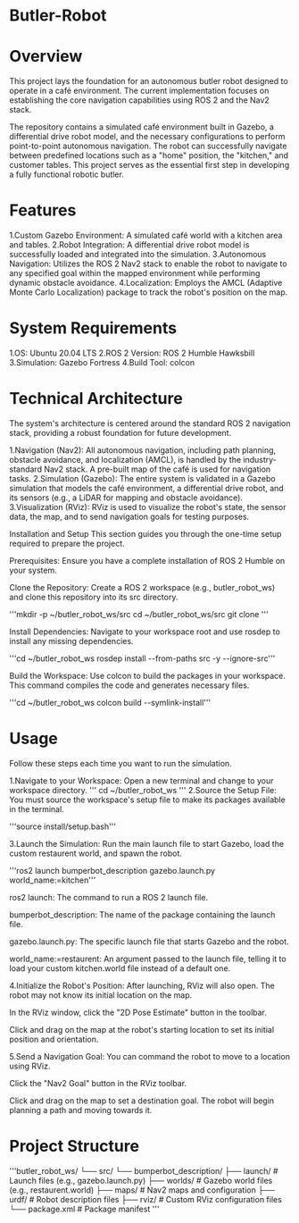 # Butler-Robot

# Overview
This project lays the foundation for an autonomous butler robot designed to operate in a café environment. The current implementation focuses on establishing the core navigation capabilities using ROS 2 and the Nav2 stack.

The repository contains a simulated café environment built in Gazebo, a differential drive robot model, and the necessary configurations to perform point-to-point autonomous navigation. The robot can successfully navigate between predefined locations such as a "home" position, the "kitchen," and customer tables. This project serves as the essential first step in developing a fully functional robotic butler.

# Features
1.Custom Gazebo Environment: A simulated café world with a kitchen area and tables.
2.Robot Integration: A differential drive robot model is successfully loaded and integrated into the simulation.
3.Autonomous Navigation: Utilizes the ROS 2 Nav2 stack to enable the robot to navigate to any specified goal within the mapped environment while performing dynamic obstacle avoidance.
4.Localization: Employs the AMCL (Adaptive Monte Carlo Localization) package to track the robot's position on the map.

# System Requirements

1.OS: Ubuntu 20.04 LTS
2.ROS 2 Version: ROS 2 Humble Hawksbill
3.Simulation: Gazebo Fortress
4.Build Tool: colcon

# Technical Architecture
The system's architecture is centered around the standard ROS 2 navigation stack, providing a robust foundation for future development.

1.Navigation (Nav2): All autonomous navigation, including path planning, obstacle avoidance, and localization (AMCL), is handled by the industry-standard Nav2 stack. A pre-built map of the café is used for navigation tasks.
2.Simulation (Gazebo): The entire system is validated in a Gazebo simulation that models the café environment, a differential drive robot, and its sensors (e.g., a LiDAR for mapping and obstacle avoidance).
3.Visualization (RViz): RViz is used to visualize the robot's state, the sensor data, the map, and to send navigation goals for testing purposes.

Installation and Setup
This section guides you through the one-time setup required to prepare the project.

Prerequisites:
Ensure you have a complete installation of ROS 2 Humble on your system.

Clone the Repository:
Create a ROS 2 workspace (e.g., butler_robot_ws) and clone this repository into its src directory.

'''mkdir -p ~/butler_robot_ws/src
cd ~/butler_robot_ws/src
git clone <your-repository-url>'''

Install Dependencies:
Navigate to your workspace root and use rosdep to install any missing dependencies.

'''cd ~/butler_robot_ws
rosdep install --from-paths src -y --ignore-src'''

Build the Workspace:
Use colcon to build the packages in your workspace. This command compiles the code and generates necessary files.

'''cd ~/butler_robot_ws
colcon build --symlink-install'''

# Usage
Follow these steps each time you want to run the simulation.

1.Navigate to your Workspace:
Open a new terminal and change to your workspace directory.
'''
cd ~/butler_robot_ws
'''
2.Source the Setup File:
You must source the workspace's setup file to make its packages available in the terminal.

'''source install/setup.bash'''

3.Launch the Simulation:
Run the main launch file to start Gazebo, load the custom restaurent world, and spawn the robot.

'''ros2 launch bumperbot_description gazebo.launch.py world_name:=kitchen'''

ros2 launch: The command to run a ROS 2 launch file.

bumperbot_description: The name of the package containing the launch file.

gazebo.launch.py: The specific launch file that starts Gazebo and the robot.

world_name:=restaurent: An argument passed to the launch file, telling it to load your custom kitchen.world file instead of a default one.

4.Initialize the Robot's Position:
After launching, RViz will also open. The robot may not know its initial location on the map.

In the RViz window, click the "2D Pose Estimate" button in the toolbar.

Click and drag on the map at the robot's starting location to set its initial position and orientation.

5.Send a Navigation Goal:
You can command the robot to move to a location using RViz.

Click the "Nav2 Goal" button in the RViz toolbar.

Click and drag on the map to set a destination goal. The robot will begin planning a path and moving towards it.

# Project Structure
'''butler_robot_ws/
└── src/
    └── bumperbot_description/
        ├── launch/             # Launch files (e.g., gazebo.launch.py)
        ├── worlds/             # Gazebo world files (e.g., restaurent.world)
        ├── maps/               # Nav2 maps and configuration
        ├── urdf/               # Robot description files
        ├── rviz/               # Custom RViz configuration files
        └── package.xml         # Package manifest
'''
